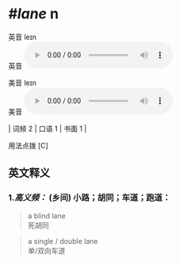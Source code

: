 # ***\#lane*** n
英音 leɪn  
英音
<audio src="./media/lane-B.aac" controls="controls"></audio>

美音 leɪn  
美音
<audio src="./media/lane.aac" controls="controls"></audio>



| 词频 2 | 口语 1 | 书面 1 |  

用法点拨  [C]

英文释义
---
### 1.*高义频：* **(乡间) 小路；胡同；车道；跑道：**  

 > a blind lane   
 > 死胡同    

 > a single / double lane   
 > 单/双向车道    


